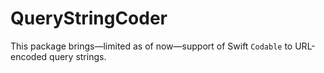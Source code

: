 # QueryStringCoder

This package brings—limited as of now—support of Swift `Codable` to URL-encoded query strings.

